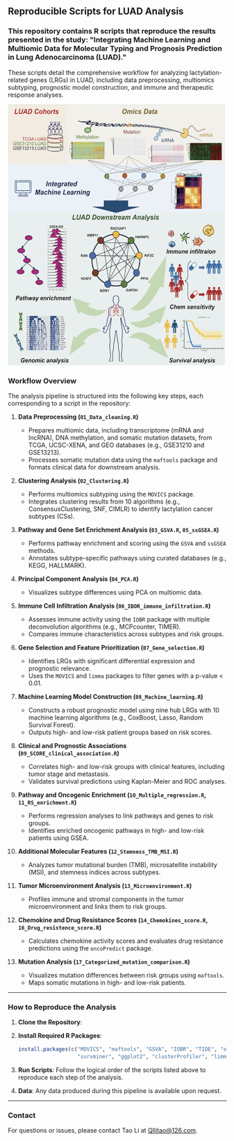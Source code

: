 ## Reproducible Scripts for LUAD Analysis

### This repository contains R scripts that reproduce the results presented in the study: "Integrating Machine Learning and Multiomic Data for Molecular Typing and Prognosis Prediction in Lung Adenocarcinoma (LUAD)."

These scripts detail the comprehensive workflow for analyzing lactylation-related genes (LRGs) in LUAD, including data preprocessing, multiomics subtyping, prognostic model construction, and immune and therapeutic response analyses.


<img src="abstract.png" width="500" height="600" />


### Workflow Overview

The analysis pipeline is structured into the following key steps, each corresponding to a script in the repository:

1. **Data Preprocessing (`01_Data_cleaning.R`)**
   - Prepares multiomic data, including transcriptome (mRNA and lncRNA), DNA methylation, and somatic mutation datasets, from TCGA, UCSC-XENA, and GEO databases (e.g., GSE31210 and GSE13213).
   - Processes somatic mutation data using the `maftools` package and formats clinical data for downstream analysis.

2. **Clustering Analysis (`02_Clustering.R`)**
   - Performs multiomics subtyping using the `MOVICS` package.
   - Integrates clustering results from 10 algorithms (e.g., ConsensusClustering, SNF, CIMLR) to identify lactylation cancer subtypes (CSs).

3. **Pathway and Gene Set Enrichment Analysis (`03_GSVA.R`, `05_ssGSEA.R`)**
   - Performs pathway enrichment and scoring using the `GSVA` and `ssGSEA` methods.
   - Annotates subtype-specific pathways using curated databases (e.g., KEGG, HALLMARK).

4. **Principal Component Analysis (`04_PCA.R`)**
   - Visualizes subtype differences using PCA on multiomic data.

5. **Immune Cell Infiltration Analysis (`06_IBOR_immune_infiltration.R`)**
   - Assesses immune activity using the `IOBR` package with multiple deconvolution algorithms (e.g., MCPcounter, TIMER).
   - Compares immune characteristics across subtypes and risk groups.

6. **Gene Selection and Feature Prioritization (`07_Gene_selection.R`)**
   - Identifies LRGs with significant differential expression and prognostic relevance.
   - Uses the `MOVICS` and `limma` packages to filter genes with a p-value < 0.01.

7. **Machine Learning Model Construction (`08_Machine_learning.R`)**
   - Constructs a robust prognostic model using nine hub LRGs with 10 machine learning algorithms (e.g., CoxBoost, Lasso, Random Survival Forest).
   - Outputs high- and low-risk patient groups based on risk scores.

8. **Clinical and Prognostic Associations (`09_SCORE_clinical_association.R`)**
   - Correlates high- and low-risk groups with clinical features, including tumor stage and metastasis.
   - Validates survival predictions using Kaplan-Meier and ROC analyses.

9. **Pathway and Oncogenic Enrichment (`10_Multiple_regression.R`, `11_RS_enrichment.R`)**
   - Performs regression analyses to link pathways and genes to risk groups.
   - Identifies enriched oncogenic pathways in high- and low-risk patients using GSEA.

10. **Additional Molecular Features (`12_Stemness_TMB_MSI.R`)**
    - Analyzes tumor mutational burden (TMB), microsatellite instability (MSI), and stemness indices across subtypes.

11. **Tumor Microenvironment Analysis (`13_Microenvironment.R`)**
    - Profiles immune and stromal components in the tumor microenvironment and links them to risk groups.

12. **Chemokine and Drug Resistance Scores (`14_Chemokines_score.R`, `16_Drug_resistence_score.R`)**
    - Calculates chemokine activity scores and evaluates drug resistance predictions using the `oncoPredict` package.

13. **Mutation Analysis (`17_Categorized_mutation_comparison.R`)**
    - Visualizes mutation differences between risk groups using `maftools`.
    - Maps somatic mutations in high- and low-risk patients.

---

### **How to Reproduce the Analysis**

1. **Clone the Repository**:

2. **Install Required R Packages**:
   ```R
   install.packages(c("MOVICS", "maftools", "GSVA", "IOBR", "TIDE", "oncoPredict", 
                      "survminer", "ggplot2", "clusterProfiler", "limma", "patchwork"))
   ```

3. **Run Scripts**:
   Follow the logical order of the scripts listed above to reproduce each step of the analysis.
   
4. **Data**: Any data produced during this pipeline is available upon request.



---

### **Contact**
For questions or issues, please contact Tao Li at Qllitao@126.com.


